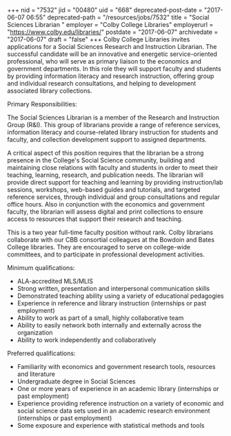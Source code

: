 +++
nid = "7532"
jid = "00480"
uid = "668"
deprecated-post-date = "2017-06-07 06:55"
deprecated-path = "/resources/jobs/7532"
title = "Social Sciences Librarian "
employer = "Colby College Libraries"
employerurl = "https://www.colby.edu/libraries/"
postdate = "2017-06-07"
archivedate = "2017-06-07"
draft = "false"
+++
Colby College Libraries invites applications for a Social Sciences
Research and Instruction Librarian. The successful candidate will be an
innovative and energetic service-oriented professional, who will serve
as primary liaison to the economics and government departments. In this
role they will support faculty and students by providing information
literacy and research instruction, offering group and individual
research consultations, and helping to development associated library
collections.

Primary Responsibilities:

The Social Sciences Librarian is a member of the Research and
Instruction Group (R&I). This group of librarians provide a range of
reference services, information literacy and course-related library
instruction for students and faculty, and collection development support
to assigned departments.

A critical aspect of this position requires that the librarian be a
strong presence in the College's Social Science community, building and
maintaining close relations with faculty and students in order to meet
their teaching, learning, research, and publication needs. The librarian
will provide direct support for teaching and learning by providing
instruction/lab sessions, workshops, web-based guides and tutorials, and
targeted reference services, through individual and group consultations
and regular office hours. Also in conjunction with the economics and
government faculty, the librarian will assess digital and print
collections to ensure access to resources that support their research
and teaching.

This is a two year full-time faculty position without rank. Colby
librarians collaborate with our CBB consortial colleagues at the Bowdoin
and Bates College libraries. They are encouraged to serve on
college-wide committees, and to participate in professional development
activities.

  
Minimum qualifications:


-   ALA-accredited MLS/MLIS
-   Strong written, presentation and interpersonal communication skills
-   Demonstrated teaching ability using a variety of educational
    pedagogies
-   Experience in reference and library instruction (internships or past
    employment)
-   Ability to work as part of a small, highly collaborative team
-   Ability to easily network both internally and externally across the
    organization
-   Ability to work independently and collaboratively

Preferred qualifications:


-   Familiarity with economics and government research tools, resources
    and literature
-   Undergraduate degree in Social Sciences
-   One or more years of experience in an academic library (internships
    or past employment)
-   Experience providing reference instruction on a variety of economic
    and social science data sets used in an academic research
    environment (internships or past employment)
-   Some exposure and experience with statistical methods and tools
